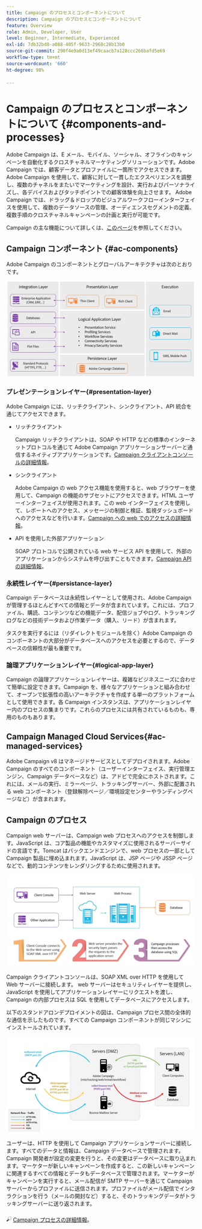 ```yaml
---
title: Campaign のプロセスとコンポーネントについて
description: Campaign のプロセスとコンポーネントについて
feature: Overview
role: Admin, Developer, User
level: Beginner, Intermediate, Experienced
exl-id: 7db32bd8-a088-405f-9633-2968c28b13b0
source-git-commit: 290f4e9a0d13ef49caacb7a128ccc266bafd5e69
workflow-type: tm+mt
source-wordcount: '660'
ht-degree: 98%

---
```


# Campaign のプロセスとコンポーネントについて {#components-and-processes}

Adobe Campaign は、E メール、モバイル、ソーシャル、オフラインのキャンペーンを自動化するクロスチャネルマーケティングソリューションです。Adobe Campaign では、顧客データとプロファイルに一箇所でアクセスできます。Adobe Campaign を使用して、顧客に対して一貫したエクスペリエンスを調整し、複数のチャネルをまたいでマーケティングを設計、実行およびパーソナライズし、各デバイスおよびタッチポイントでの顧客体験を向上させます。 Adobe Campaign では、ドラッグ＆ドロップのビジュアルワークフローインターフェイスを使用して、複数のデータソースの管理、オーディエンスセグメントの定義、複数手順のクロスチャネルキャンペーンの計画と実行が可能です。

Campaign の主な機能について詳しくは、[このページ](../start/get-started.md)を参照してください。

## Campaign コンポーネント {#ac-components}

Adobe Campaign のコンポーネントとグローバルアーキテクチャは次のとおりです。

![](assets/ac-components.png)

### プレゼンテーションレイヤー{#presentation-layer}

Adobe Campaign には、リッチクライアント、シンクライアント、API 統合を通じてアクセスできます。

* リッチクライアント

   Campaign リッチクライアントは、SOAP や HTTP などの標準のインターネットプロトコルを通じて Adobe Campaign アプリケーションサーバーと通信するネイティブアプリケーションです。[Campaign クライアントコンソールの詳細情報](../start/connect.md)。

* シンクライアント

   Adobe Campaign の web アクセス機能を使用すると、web ブラウザーを使用して、Campaign の機能のサブセットにアクセスできます。HTML ユーザーインターフェイスが使用されます。この web インターフェイスを使用して、レポートへのアクセス、メッセージの制御と検証、監視ダッシュボードへのアクセスなどを行います。[Campaign への web でのアクセスの詳細情報](../start/connect.md)。

* API を使用した外部アプリケーション

   SOAP プロトコルで公開されている web サービス API を使用して、外部のアプリケーションからシステムを呼び出すこともできます。[Campaign API の詳細情報](../dev/api.md)。

### 永続性レイヤー{#persistance-layer}

Campaign データベースは永続性レイヤーとして使用され、Adobe Campaign が管理するほとんどすべての情報とデータが含まれています。これには、プロファイル、購読、コンテンツなどの機能データ、配信ジョブやログ、トラッキングログなどの技術データおよび作業データ（購入、リード）が含まれます。

タスクを実行するには（リダイレクトモジュールを除く）Adobe Campaign のコンポーネントの大部分がデータベースへのアクセスを必要とするので、データベースの信頼性が最も重要です。

### 論理アプリケーションレイヤー{#logical-app-layer}

Campaign の論理アプリケーションレイヤーは、複雑なビジネスニーズに合わせて簡単に設定できます。Campaign を、様々なアプリケーションと組み合わせて、オープンで拡張性の高いアーキテクチャを作成する単一のプラットフォームとして使用できます。各 Campaign インスタンスは、アプリケーションレイヤー内のプロセスの集まりです。これらのプロセスには共有されているものも、専用のものもあります。

## Campaign Managed Cloud Services{#ac-managed-services}

Adobe Campaign v8 はマネージドサービスとしてデプロイされます。Adobe Campaign のすべてのコンポーネント（ユーザーインターフェイス、実行管理エンジン、Campaign データベースなど）は、アドビで完全にホストされます。これには、メールの実行、ミラーページ、トラッキングサーバー、外部に配置される web コンポーネント（登録解除ページ／環境設定センターやランディングページなど）が含まれます。

## Campaign のプロセス

Campaign web サーバーは、Campaign web プロセスへのアクセスを制御します。JavaScript は、コア製品の機能やカスタマイズに使用されるサーバーサイドの言語です。Tomcat はバックエンドエンジンで、web プロセスの一部として Campaign 製品に埋め込まれます。JavaScript は、JSP ページや JSSP ページなどで、動的コンテンツをレンダリングするために使用されます。

![](assets/ac-processes.png)

Campaign クライアントコンソールは、SOAP XML over HTTP を使用して Web サーバーに接続します。 web サーバーはセキュリティレイヤーを提供し、JavaScript を使用してアプリケーションレイヤーにリクエストを渡し、Campaign の内部プロセスは SQL を使用してデータベースにアクセスします。

以下のスタンドアロンデプロイメントの図は、Campaign プロセス間の全体的な通信を示したものです。すべての Campaign コンポーネントが同じマシンにインストールされています。

![](assets/ac-standalone.png)

ユーザーは、HTTP を使用して Campaign アプリケーションサーバーに接続します。すべてのデータと情報は、Campaign データベースで管理されます。Campaign 開発者が設定の変更を行うと、その変更はデータベースに取り込まれます。マーケターが新しいキャンペーンを作成すると、この新しいキャンペーンに関連するすべての情報とデータもデータベースで管理されます。マーケターがキャンペーンを実行すると、メール配信が SMTP サーバーを通じて Campaign サーバーからプロファイルに送信されます。プロファイルがメール配信でインタラクションを行う（メールの開封など）すると、そのトラッキングデータがトラッキングサーバーに送り返されます。

![](../assets/do-not-localize/glass.png) [Campaign プロセスの詳細情報](../architecture/general-architecture.md#dev-env)。
